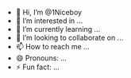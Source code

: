 - 👋 Hi, I’m @1Niceboy
- 👀 I’m interested in ...
- 🌱 I’m currently learning ...
- 💞️ I’m looking to collaborate on ...
- 📫 How to reach me ...
- 😄 Pronouns: ...
- ⚡ Fun fact: ...

<!---
1Niceboy/1Niceboy is a ✨ special ✨ repository because its `README.md` (this file) appears on your GitHub profile.
You can click the Preview link to take a look at your changes.
--->
